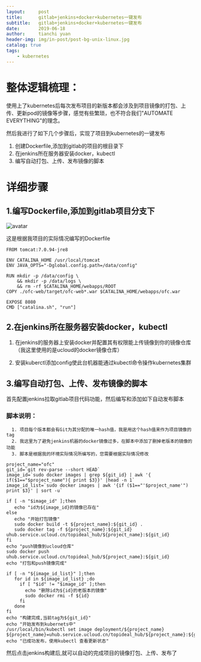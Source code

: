 ```yaml
---
layout:     post
title:      gitlab+jenkins+docker+kubernetes一键发布
subtitle:   gitlab+jenkins+docker+kubernetes一键发布
date:       2019-06-18
author:     tianchi yuan
header-img: img/in-post/post-bg-unix-linux.jpg
catalog: true
tags:
    - kubernetes
---
```


# 整体逻辑梳理：
使用上了kubernetes后每次发布项目的新版本都会涉及到项目镜像的打包、上传、更新pod的镜像等步骤，感觉有些繁琐，也不符合我们"AUTOMATE EVERYTHING"的理念。

然后我进行了如下几个步骤后，实现了项目到kubernetes的一键发布

1. 创建Dockerfile,添加到gitlab的项目的根目录下
2. 在jenkins所在服务器安装docker，kubectl
3. 编写自动打包、上传、发布镜像的脚本

# 详细步骤
## 1.编写Dockerfile,添加到gitlab项目分支下
![avatar](https://yuantianchi.github.io/posts_image/kubernetes/Dockerfile.png)  

这是根据我项目的实际情况编写的Dockerfile
```
FROM tomcat:7.0.94-jre8

ENV CATALINA_HOME /usr/local/tomcat
ENV JAVA_OPTS="-Dglobal.config.path=/data/config"

RUN mkdir -p /data/config \  
    && mkdir -p /data/logs \
    && rm -rf $CATALINA_HOME/webapps/ROOT
COPY ./ofc-web/target/ofc-web*.war $CATALINA_HOME/webapps/ofc.war

EXPOSE 8080
CMD ["catalina.sh", "run"]
```
## 2.在jenkins所在服务器安装docker，kubectl
1. 在jenkins的服务器上安装docker并配置其有权限能上传镜像到你的镜像仓库（我这里使用的是ucloud的docker镜像仓库）

2. 安装kuberctl添加config使此台机器能通过kubectl命令操作kubernetes集群

## 3.编写自动打包、上传、发布镜像的脚本
首先配置jenkins拉取gitlab项目代码功能，然后编写和添加如下自动发布脚本

### 脚本说明：  
      1. 项目每个版本都会有Git为其分配的唯一hash值，我是用这个hash值来作为项目镜像的tag
      2. 我这里为了避免jenkins机器的docker镜像过多，在脚本中添加了删掉老版本的镜像的功能
      3. 脚本是根据我的环境实际情况所编写的，您需要根据实际情况修改
      
```
project_name="ofc"
git_id=`git rev-parse --short HEAD`
image_id=`sudo docker images | grep ${git_id} | awk '{ if($1=="$project_name"){ print $3}}' |head -n 1`
image_id_list=`sudo docker images | awk '{if ($1=="'$project_name'") print $3}' | sort -u`

if [ -n "$image_id" ];then
   echo "id为${image_id}的镜像已存在" 
else
   echo "开始打包镜像"
   sudo docker build -t ${project_name}:${git_id} . 
   sudo docker tag -f ${project_name}:${git_id} uhub.service.ucloud.cn/topideal_hub/${project_name}:${git_id}
fi
echo "push镜像到ucloud仓库"
sudo docker push uhub.service.ucloud.cn/topideal_hub/${project_name}:${git_id}
echo "打包和push镜像完成"

if [ -n "${image_id_list}" ];then
   for id in ${image_id_list} ;do
     if [ "$id" != "$image_id" ];then
       echo "删除id为${id}的老版本的镜像"
       sudo docker rmi -f ${id}
     fi
   done
fi
echo "构建完成,当前tag为${git_id}"
echo "开始发布到kubernets中"
/usr/local/bin/kubectl set image deployment/${project_name} ${project_name}=uhub.service.ucloud.cn/topideal_hub/${project_name}:${git_id}
echo "已成功发布，使用kubectl 查看更新状态"

```

然后点击jenkins构建后,就可以自动的完成项目的镜像打包、上传、发布了
